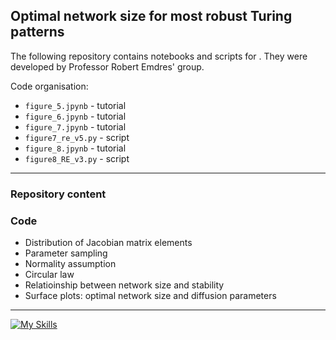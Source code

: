 ## Optimal network size for most robust Turing patterns 

The following repository contains notebooks and scripts for . They were developed by Professor Robert Emdres' group. 

Code organisation: 
- `figure_5.jpynb` - tutorial
- `figure_6.jpynb` - tutorial
- `figure_7.jpynb` - tutorial
- `figure7_re_v5.py` - script
- `figure_8.jpynb` - tutorial
- `figure8_RE_v3.py` - script

***

### Repository content

### Code
- Distribution of Jacobian matrix elements
- Parameter sampling
- Normality assumption
- Circular law
- Relatioinship between network size and stability
- Surface plots: optimal network size and diffusion parameters
  
---
[![My Skills](https://skillicons.dev/icons?i=py)](https://skillicons.dev)
